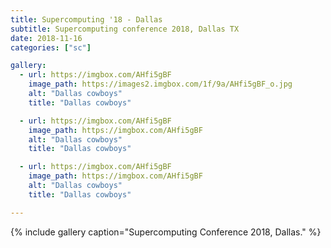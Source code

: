 ```yaml
---
title: Supercomputing '18 - Dallas
subtitle: Supercomputing conference 2018, Dallas TX
date: 2018-11-16
categories: ["sc"]

gallery:
  - url: https://imgbox.com/AHfi5gBF
    image_path: https://images2.imgbox.com/1f/9a/AHfi5gBF_o.jpg
    alt: "Dallas cowboys"
    title: "Dallas cowboys"

  - url: https://imgbox.com/AHfi5gBF
    image_path: https://imgbox.com/AHfi5gBF
    alt: "Dallas cowboys"
    title: "Dallas cowboys"

  - url: https://imgbox.com/AHfi5gBF
    image_path: https://imgbox.com/AHfi5gBF
    alt: "Dallas cowboys"
    title: "Dallas cowboys"

---
```




{% include gallery caption="Supercomputing Conference 2018, Dallas." %}

